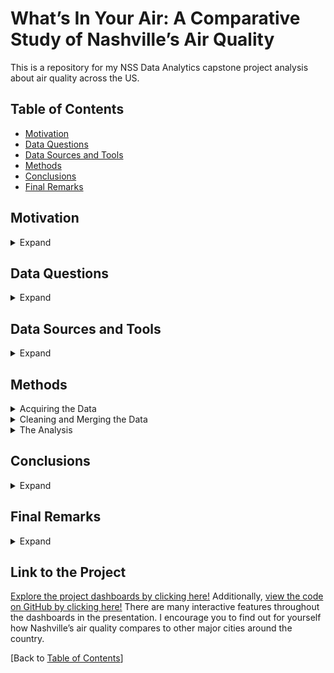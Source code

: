 # What’s In Your Air: A Comparative Study of Nashville’s Air Quality
This is a repository for my NSS Data Analytics capstone project analysis about air quality across the US.

## Table of Contents
* [Motivation](#Motivation)
* [Data Questions](#Data-Questions)
* [Data Sources and Tools](#Data-Sources-and-Tools)
* [Methods](#Methods)
* [Conclusions](#Conclusions)
* [Final Remarks](#Final-Remarks)

## Motivation
<details>  
  <summary>Expand</summary>   
     
  When my family and I moved to Nashville in 2016, we experienced a slew of respiratory issues we had never faced before. Yet we were not alone in this phenomenon. Rumor had it that Nashville was notorious for causing breathing troubles for those who move there from other states. Naturally, this project presented an excellent opportunity to look into Nashville’s air quality.  
    
  My personal journey began in San Diego, CA, where both my husband and I lived for the first twenty-five years. There, I only experienced breathing troubles during the occasional flu or cold. My husband, who is predisposed to respiratory issues, experienced mild allergies throughout the year. We then moved to Phoenix, AZ, where we lived for about two years. There, things more or less remained the same regarding our health. Then we moved to Nashville, where everything changed. I began experiencing allergy symptoms and my husband’s breathing became so compromised that anytime he got the flu or a cold, he would have to go to urgent care. In performing this analysis, I aim to equip myself and others with knowledge about potential causes for the common increase in respiratory issues for those who move to Nashville from out of state.

</details>

## Data Questions
<details>  
  <summary>Expand</summary>   

  1.	How is Nashville’s air quality different from other cities in which I’ve lived?
  2.	How does Nashville compare to other highly-populated cities?

</details>

## Data Sources and Tools
<details>  
  <summary>Expand</summary>   
  
  Data was extracted from three main sources:
  1.	EPA.com
  2.	Pollen.com
  3.	Wikipedia.com

  Using Python and Jupyter Notebooks, API requests were made from the EPA’s Outdoor Air Quality website, which contains historical records of levels of airborne particles. Data about EPA’s Air Quality Index categories was also obtained in the form of a CSV file. Webscraping was also used to first collect data from Pollen.com about pollen-producing plants in cities throughout the US and then from Wikipedia, for general information about the cities chosen for this study.  

  Due to the compact nature of the datasets, the collected data was imported as Excel files into Tableau. Using Tableau, a many-to-many relationship was established between the datasets based on the city associated with each record. The data was then analyzed and transformed into multiple visualizations, and finally a presentation, to convey a meaningful story about the conclusions I drew from the data.  

  #### Data Sources
  * [EPA.gov](https://www.epa.gov/outdoor-air-quality-data)
    * [Air Quality System, Annual Summaries](https://aqs.epa.gov/aqsweb/documents/data_api.html#annual)
    * [Air Quality Index, Category Breakpoints](https://aqs.epa.gov/aqsweb/documents/codetables/aqi_breakpoints.html)
  * [Pollen.com](https://www.pollen.com/research/)
  * [Wikipedia.com](https://en.wikipedia.org/wiki/)
  #### Tools
  * [Tableau](https://www.tableau.com/)
  * [Python](https://www.python.org/)
    * [Jupyter Notebooks](https://jupyter.org/)
    * [Anaconda](https://anaconda.org/)
    * Modules:
      * [Pandas](https://pandas.pydata.org/)
      * [PandaSQL](https://pypi.org/project/pandasql/)
      * [Selenium WebDriver](https://www.selenium.dev/documentation/webdriver/)
      * [Requests](https://requests.readthedocs.io/en/latest/)
      * [BeautifulSoup](https://beautiful-soup-4.readthedocs.io/en/latest/)
  * [Microsoft Excel](https://www.microsoft.com/en-us/microsoft-365/excel)

  [Back to [Table of Contents](#Table-of-Contents)]

</details>  

## Methods
<details>  
  <summary>Acquiring the Data</summary>  
    
  I decided to look at nine cities, including the three I’ve lived in. While my focus was on those three cities, the others included provided a comparative baseline and covered different geographies, climates, population densities and flora.  

  The nine cities were split into three groups covering Western, Middle and Eastern US. The Western regions included Seattle, Washington; San Diego, California; and Phoenix, Arizona. The Mid-US regions included Minneapolis, Minnesota; Denver, Colorado; and Austin, Texas. The Eastern regions included Phildelphia, Pennsylvania; Nashville, Tennessee; and Jacksonville, Florida.  

#### 1. EPA.org
  Collection of particulate pollution data began with understanding the EPA (US Environmental Protection Agency) AQS (Air Quality System) Data Dictionary, available as a PDF [here](https://www.epa.gov/aqs/aqs-data-dictionary). I then looked at understanding the measurement parameters for the AQS using the reference table, available as a CSV file [here](https://aqs.epa.gov/aqsweb/documents/codetables/parameters.html). I decided to cast a wide net and include, in addition to parameters used in NAAQS (National Ambient Air Quality Standards) decisions, a few other parameters I knew were also notable respiratory irritants. Of the 1,477 available parameters, I narrowed my list down to 10, which optimized the processing time spent retrieving API data due to the EPA website’s limit of 5 parameters per request. The parameters were chosen based on the following criteria:
  -   Compounds that are used in the AQI (Air Quality Index) Reports, including ground level ozone (O3), carbon monoxide (CO), nitrogen dioxide (NO2), sulfur dioxide (SO2), and particle pollution PM10 and PM2.5 which are “the most common ambient air pollutants regulated under the Clean Air Act” **(1)**. I chose to exclude parameter “88502”, characterized as “ACCEPTABLE PM2.5 AQI & SPECIATION MASS1”, which is not used in NAAQS decisions **(2)**.
  -   Other simple compounds that are known respiratory irritants such as smoke, carbon dioxide (CO2), nitric oxide (NO) and benzene.

  In order to follow EPA’s guidelines, time between requests was kept to a minimum of 5 seconds. This prevented any disabling of the account due to a violation of their Terms of Service. Data from the Annual Summaries tables was used, which contains “calculated values of concentrations of monitor samples, which have been summarized for a year, sampling duration, and exceptional data indicator combination. Annual summaries are computed for each calendar year. They may be computed for both sample measurements and NAAQS_Averages. They may include statistics based on any of the lower level summaries (Daily or Quarterly) or sample measurements. Part of the key is the sample measurement durations summarized (e.g., hourly, daily or NAAQS Average.)” **(3)**

  Using Python, data was retrieved through the use of nested loops governed by the following flow of iteration:
  1.	Across the last five years (2017-2021).
  2.	Across each city’s associated county.
  3.	Across each subset of the main list of parameters, maintaining the required limit of 5 parameters per request.

  The data from each request was added to a common “AQS” DataFrame which contained a total of 56 columns and 5,664 rows, once data from all the API requests had been retrieved.  

#### 2. Pollen.com  
  
  Collection of pollen data was achieved using webscraping. The data encompassed pollen-producing tree, grass and ragweed plants documented to grow in each city. The plants are categorized using flowering seasons (Spring, Summer, Fall and Winter), pollen type (Tree, Grass, Ragweed) and allergenicity levels (Mild, Moderate or Severe.) 

  Webscraping algorithms were created using Python, Jupyter Notebooks and the Anaconda environment. The resulting dataset was saved as a DataFrame, which was cleaned and prepared and then exported as both a CSV and a Microsoft Excel file.

  The main challenge was the need to simulate “mouse-click” behavior within the website to iterate through the different chart categories (e.g. season and type.) This challenge was overcome by incorporating the Python module, Selenium, into the webscraping algorithm. After researching the Selenium WebDriver documentation, installing the module, and incorporating its functionality, the algorithm successfully iterated through each of the website’s charts and retrieved the data needed for each city.

  Tools used: _Webscraping, Python (modules: pandas, requests, bs4 (BeautifulSoup), selenium webdriver, time), Anaconda, Jupyter Notebooks._

#### 3. Wikipedia.org
  
  Collection of general city information was achieved by webscraping each city’s Wikipedia website using Python and Jupyter Notebooks. The categories gleaned included city name, county, city land area, elevation, population census year, population density, metro population, population rank and climate type. This data was converted into a pandas DataFrame which was exported as both a CSV and a Microsoft Excel file.

  There were many challenges encountered while obtaining data from Wikipedia, most of which involved either the html tags or the formatting of the values. The specific challenges were:
  -	The wiki data was not consistently tagged or titled (e.g. several states had unique or mislabeled tags.)
  -	Some cities had multiple climates and/or counties listed.
  -	UNICODE characters and unexpected symbols were embedded in many values. 
  -	Population and elevation data included both metric and standard measurements.
  -	Some elevations contained a range of values instead of a single value. 

  All issues were handled in the webscraping algorithm using conditional statements, string manipulation (splitting, slicing, concatenation and character replacement), averages for ranges, and consolidation via common wording or locale. The resulting DataFrame retained only a few missing values which were manually entered into the exported Excel file, where final formatting of the data also took place.

  Tools used: _Webscaping, Excel, Python (modules: requests, pandas, numpy, bs4 (BeautifulSoup), and re (regex)), Anaconda, Jupyter Notebooks._  

  [Back to [Table of Contents](#Table-of-Contents)]    

</details>

<details>
  <summary>Cleaning and Merging the Data</summary>  
    
  Much of the cleaning and data preparation took place either within the data collection algorithm or within the Python script before each dataset’s export, and involved only minor manipulations, such as converting a city and state field into two separate fields, or minor corrections of general city data, which were manually corrected in the exported Microsoft Excel file.  
     
  Exploration of the AQS DataFrame revealed the need for the following manipulations:
  1.	Filter for parameters that had data for all nine cities/counties for at least three years.
    Note: This unfortunately elimated measurements of smoke, Carbon dioxide (CO2), and Benzene (BZ), but retained measurements for Carbon monoxide (CO), Sulfur dioxide (SO2), Nitric oxide (NO), Nitrogen dioxide (NO2), Ozone (O3), PM10 and PM2.5. After some analysis of the data, however,  Nitric oxide was also eliminated to maintain a more consistent comparision for analysis regarding Air Quality Index categories, which does not include Nitric oxide in its dataset.
  2.	Add a column containing the average of the four max values for each record.
  3.	Format the date columns to include just the date (i.e. no timestamp).
  4.	Add an associated (main) city column for potential merging with other data tables.
  5.	Subset for only the necessary fields.

  After cleaning, the AQS DataFrame had 26 columns and 5,366 rows containing particulate pollution data spanning 5 years, 9 cities and 6 parameters. 

  To add an additional layer of relevance to the AQS DataFrame, I wanted to add AQI Categories (Good, Unhealthy, Hazardous, etc.) to each AQS record to determine the proportion of each category for each city. This was accomplished by converting the AQI Breakpoints dataset from its CSV format to a pandas DataFrame. I then performed an Inner Join, keeping only records that occur in both the AQS DataFrame and the AQI Breakpoints DataFrame.

  This merged dataset was saved as a new dataframe to preserve the originals and avoid losing data for measurement durations that were unique to the AQS table. The AQS and AQI DataFrames were joined on five common fields, one of which was joined based on a value from the AQS DataFrame falling between a range of two values (the low and high breakpoints) located in two separate columns in the AQI Breakpoints DataFrame. Due to the complication of joining two tables based on a range of values, the Inner Join was performed using the pandasql module to take advantage of the straightforward functionality of SQL. In the SQL query, fields of the merged DataFrame were subset even further, and rows not matching in duration type were dropped, resulting in a DataFrame with 11 columns and 4,154 rows.

  Merging the two DataFrames was one of the greatest challenges I faced during this task, but an elegant solution was found with enough research. I came across several solutions to merging DataFrames in Python based on the value in the column of the first table falling within a range given by two columns (a max and min column) in a second table, but all of these were more complex than I felt was necessary. I knew the problem could easily be solved using SQL and that Python and SQL had a degree of interfacing. Therefore I kept looking until I stumbled upon the best and obvious solution: using the pandasql module to simulate a SQL join of the two pandas DataFrames.

  Tools used: _APIs, Python (modules: pandas, pandasql, numpy, math, requests, json, regex, time, datetime, itertools (islice), collections (Counter)), Anaconda, Jupyter Notebooks._

  [Back to [Table of Contents](#Table-of-Contents)]

</details>

<details>  
  <summary>The Analysis</summary>  
    
  In total, four tables were imported into Tableau, each in the form of a Microsoft Excel file. CSVs for each table were also available, however the dataset was sufficiently small to use with Excel to attempt to preserve a level of information about the tables’ various datatypes. In Tableau, a many-to-many relationship between the four tables was established based on the city name associated with each record.

  #### Pollen Analysis
  I began my analysis by looking at pollens, specifically at a breakdown of pollen-producing plants by flowering season. For this purpose, I used a stacked barchart to show the differences in both count and percentage form of the number of pollen-producting plants there are per season for Nashville and other cities. I was able to conclude that in Spring, Nashville has about 1-2% more pollen-producing species than Phoenix and San Diego but for the rest of the seasons, Nashville has less. In Summer, Nashville has 1-3% less. In Fall, that increases to 4-7% less and in Winter, that drop back to 2-4% less than the Southwest region in which I previously lived. This is an interesting contrast to the majority of cities because, overall, Nashville has 3-7% more species throughout the year.

  I also looked at the breakdown of pollens according to source, the three sources being grasses, ragweeds and trees. As before, I used a stacked barchart and included the option to view the data either as total counts or percentages of the total. Focusing again on Nashville, I determined that concerning ragweeds, Nashville has 9-12% less varieties than Phoenix and San Diego, respectively. This shifts concerning grasses, with Nashville having 2-4% more grass varieties than San Diego and Phoenix, respectively, and for trees that increases to 7-8% more.
  
  Compared to other cities, Nashville has about 3% less flowering trees varieties than Philadelphia, but 2-13% more than the remaining regions. Nashville also has 3% less pollen-producing grass varieties than Philadelphia, and 2-9% more than the remaining regions. For ragweeds, Nashville has 1-4% less species than Minneapolis and Philadelphia, respectively, but only 0-3% less species than the remaining regions.
  
  #### Air Pollution Analysis
  I then looked at levels airborne particulate matter, also known as air pollution. I chose to look at 6 specific parameters: Nitrogen dioxide, Sulfur dioxide, Carbon monoxide, Ozone, PM2.5 and PM10. To help summarize these parameters, the Tableau presentation includes a table that gives each parameter’s number, common name, units of measure, and molecular structure. PM2.5 refers to fine particles up to 2.5 micrometers in diameter such as combustion particles like CO and organic compounds like formaldehyde and benzene. PM10 includes compounds up to 10 micrometers in diameter such as dust, pollen, and mold.

  In order to understand Nashville’s air pollution relative to other cities, I put together a graph showing the average maximum measurement for each parameter for each city’s associated county over the last 5 years (from 2017 to 2021.) Nashville, represented by Davidson county, falls in the bottom third of cities, when ranking average maximum measurements for each parameter from highest to lowest. The only notable rise in particle pollution for Nashville occurs in late May of 2017 with Sulfur dioxide; but its measured values in the previous and following years decrease to be in line with other counties. Concerning PM2.5 and PM10, Nashville’s measurements for particle pollution remain on the low side. For measurements of fine particles, Nashville is 2nd to lowest, lower than both Phoenix and San Diego. Regarding coarse particles, it remains in the bottom 50% and has significantly lower levels of particle pollution than Phoenix but similar levels to San Diego.

  I also decided to look at AQI (Air Quality Index) categories, of which there are 6, ranging from “Good” in green to “Hazardous” in maroon. All categories except “Hazardous” appeared in the data at which I looked.

  To help visualize this data, I created a chart that shows the percentage of records that fall in each category for each county. Like most cities, the majority of Nashville’s records fell in the “Moderate” category, with 85% of its records qualifying as either “Moderate,” “Unhealthy to Sensitive” or “Unhealthy”. However, most cities followed this pattern with the exception of Phoenix, which had a majority of “Unhealthy” days, and San Diego and Seattle, for which about 25% of their records are classified as “Unhealthy.” So, although Nashville exhibits a fair amount of air pollution, those who move there from the West and especially the Southwest, will experience a 13-45% decrease in exposure to “Unhealthy” levels of air pollution. Those moving to Nashville from elsewhere are likely to only experience a small, 0-2% increase in exposure to “Unhealthy” levels of air pollution.

  [Back to [Table of Contents](#Table-of-Contents)]

</details>


## Conclusions
<details>
  <summary>Expand</summary>  

  In conclusion, those moving to Nashville from the far Southwest will be exposed to 7.5% more varieties of tree pollens, 3% more varieties of grass pollens, 10.5% less varieties of ragweed pollens and a 13-45% decrease in exposure to Unhealthy levels of air pollution. Those arriving from the Philadelphia region will be exposed to a lower variety of all types of pollens and only a small increase in air pollution. Those arriving from anywhere else will be exposed to a higher variety of all types of pollens, and either a decrease or a minor increase in exposure to Unhealthy levels of air pollution when moving from the North or South, respectively.  

  [Back to [Table of Contents](#Table-of-Contents)]

</details>

## Final Remarks
<details>
  <summary>Expand</summary>

  #### I would like to thank...
  * [Nashville Software School](https://nashvillesoftwareschool.com/)
  * [The NSS DDA8 Cohort](https://nss-full-time-data-analytics-8.github.io/)
  * My academic instructors, advisors and supporters at Nashville Software School
  * Everyone whose encouragement and expertise helped transform this project from an idea into a reality

  #### Credits

  * AQS images were obtained from: https://www.epa.gov/pmcourse/what-particle-pollution
  * AQI images were obtained from: https://www.epa.gov/pmcourse/patient-exposure-and-air-quality-index
  * Molecular structure images were obtained from: https://depositphotos.com/portfolio-1711722.html
  * Topographical maps were obtained from: https://en-us.topographic-map.com/
  * Street maps were obtained from: https://www.openstreetmap.org/

  #### Sources
  1.	Patient Exposure and the Air Quality Index, available at https://www.epa.gov/pmcourse/patient-exposure-and-air-quality-index
  2.	Technical Note on Reporting PM2.5 Continuous Monitoring and Speciation Data to the Air Quality System (AQS), available at https://www.epa.gov/sites/default/files/2017-02/documents/contrept.pdf
  3.	AQS Data Dictionary [Version 2.28], section 3-22, available at as a PDF from https://www.epa.gov/aqs/aqs-data-dictionary

  [Back to [Table of Contents](#Table-of-Contents)]

</details>

## Link to the Project
[Explore the project dashboards by clicking here!](https://public.tableau.com/app/profile/rachel.kocheran) Additionally, [view the code on GitHub by clicking here!](https://github.com/rkkocheran/air_quality_analysis) There are many interactive features throughout the dashboards in the presentation. I encourage you to find out for yourself how Nashville’s air quality compares to other major cities around the country.

[Back to [Table of Contents](#Table-of-Contents)]
